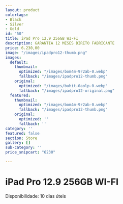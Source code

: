 ```yaml
---
layout: product
colortags:
- Black
- Silver
- Gold
id: "50"
title: iPad Pro 12.9 256GB WI-FI
description: GARANTIA 12 MESES DIRETO FABRICANTE
price: 6.230,00
image: "/images/ipadpro12-thumb.png"
images:
  default:
    thumbnail:
      optimized: "/images/bom4m-9r2ab-0.webp"
      fallback: "/images/ipadpro12-thumb.png"
    original:
      optimized: "/images/buhit-0aolp-0.webp"
      fallback: "/images/ipadpro12-original.png"
  featured:
    thumbnail:
      optimized: "/images/bom4m-9r2ab-0.webp"
      fallback: "/images/ipadpro12-thumb.png"
    original:
      optimized: ''
      fallback: ''
category: ''
featured: false
section: Store
gallery: []
sub-category: ''
price_snipcart: "6230"

---
```

# iPad Pro 12.9 256GB WI-FI

Disponibilidade: 10 dias úteis